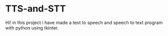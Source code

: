# TTS-and-STT
Hi! in this project i have made a text to speech and speech to text program with python using tkinter.
